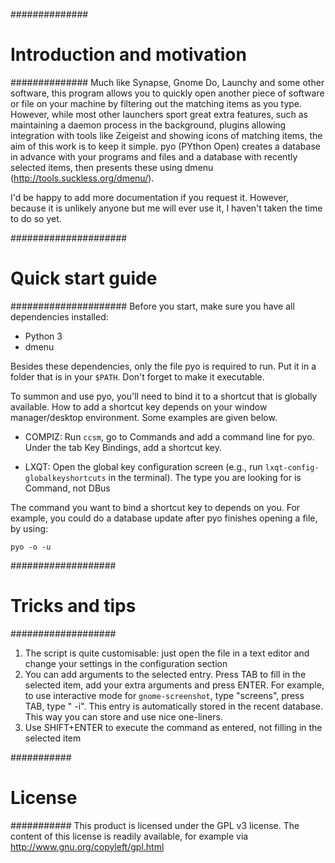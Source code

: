 ##############
# Introduction and motivation #
##############
Much like Synapse, Gnome Do, Launchy and some other software, this program allows you to quickly open another piece of software or file on your machine by filtering out the matching items as you type.
However, while most other launchers sport great extra features, such as maintaining a daemon process in the background, plugins allowing integration with tools like Zeigeist and showing icons of matching items, the aim of this work is to keep it simple. pyo (PYthon Open) creates a database in advance with your programs and files and a database with recently selected items, then presents these using dmenu (http://tools.suckless.org/dmenu/).

I'd be happy to add more documentation if you request it. However, because it is unlikely anyone but me will ever use it, I haven't taken the time to do so yet.

#####################
# Quick start guide #
#####################
Before you start, make sure you have all dependencies installed:
* Python 3
* dmenu

Besides these dependencies, only the file pyo is required to run. Put it in a folder that is in your `$PATH`. Don't forget to make it executable.

To summon and use pyo, you'll need to bind it to a shortcut that is globally available. How to add a shortcut key depends on your window manager/desktop environment. Some examples are given below.

* COMPIZ: Run `ccsm`, go to Commands and add a command line for pyo. Under the tab Key Bindings, add a shortcut key.

* LXQT:   Open the global key configuration screen (e.g., run `lxqt-config-globalkeyshortcuts` in the terminal). The type you are looking for is Command, not DBus

The command you want to bind a shortcut key to depends on you. For example, you could do a database update after pyo finishes opening a file, by using:

    pyo -o -u

###################
# Tricks and tips #
###################
1.  The script is quite customisable: just open the file in a text editor and change your settings in the configuration section
2.  You can add arguments to the selected entry. Press TAB to fill in the selected item, add your extra arguments and  press ENTER. For example, to use interactive mode for `gnome-screenshot`, type "screens", press TAB, type " -i". This entry is automatically stored in the recent database. This way you can store and use nice one-liners.
3.  Use SHIFT+ENTER to execute the command as entered, not filling in the selected item

###########
# License #
###########
This product is licensed under the GPL v3 license. The content of this license is readily available, for example via http://www.gnu.org/copyleft/gpl.html
